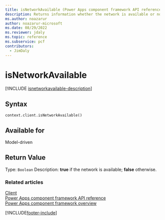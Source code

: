 ```yaml
---
title: isNetworkAvailable (Power Apps component framework API reference) | Microsoft Docs
description: Returns information whether the network is available or not.
ms.author: noazarur
author: noazarur-microsoft
ms.date: 08/29/2022
ms.reviewer: jdaly
ms.topic: reference
ms.subservice: pcf
contributors:
  - JimDaly
---
```


# isNetworkAvailable

[!INCLUDE [isnetworkavailable-description](includes/isnetworkavailable-description.md)]

## Syntax

`context.client.isNetworkAvailable()`

## Available for

Model-driven

## Return Value

Type: `Boolean`
Description: **true** if the network is available; **false** otherwise.

### Related articles

[Client](../client.md)<br/>
[Power Apps component framework API reference](../../reference/index.md)<br/>
[Power Apps component framework overview](../../overview.md)

[!INCLUDE[footer-include](../../../../includes/footer-banner.md)]
